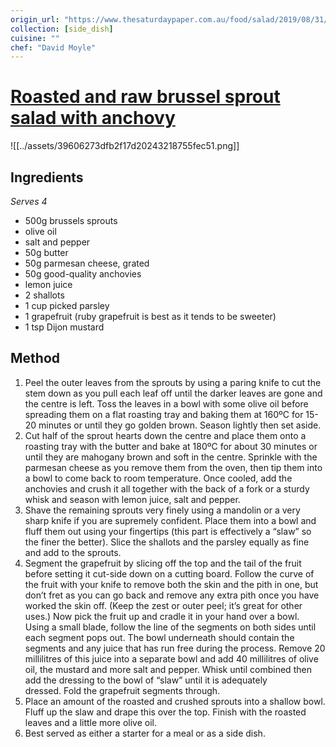 ```yaml
---
origin_url: "https://www.thesaturdaypaper.com.au/food/salad/2019/08/31/roasted-and-raw-brussels-sprout-salad-with-anchovy/15659640008613"
collection: [side_dish]
cuisine: ""
chef: "David Moyle"
---
```

# [Roasted and raw brussel sprout salad with anchovy](https://www.thesaturdaypaper.com.au/food/salad/2019/08/31/roasted-and-raw-brussels-sprout-salad-with-anchovy/15659640008613)

![[../assets/39606273dfb2f17d20243218755fec51.png]]

## Ingredients

_Serves 4_

-   500g brussels sprouts
-   olive oil
-   salt and pepper
-   50g butter
-   50g parmesan cheese, grated
-   50g good-quality anchovies
-   lemon juice
-   2 shallots
-   1 cup picked parsley
-   1 grapefruit (ruby grapefruit is best as it tends to be sweeter)
-   1 tsp Dijon mustard

## Method

1.  Peel the outer leaves from the sprouts by using a paring knife to cut the stem down as you pull each leaf off until the darker leaves are gone and the centre is left. Toss the leaves in a bowl with some olive oil before spreading them on a flat roasting tray and baking them at 160ºC for 15-20 minutes or until they go golden brown. Season lightly then set aside.
2.  Cut half of the sprout hearts down the centre and place them onto a roasting tray with the butter and bake at 180ºC for about 30 minutes or until they are mahogany brown and soft in the centre. Sprinkle with the parmesan cheese as you remove them from the oven, then tip them into a bowl to come back to room temperature. Once cooled, add the anchovies and crush it all together with the back of a fork or a sturdy whisk and season with lemon juice, salt and pepper.
3.  Shave the remaining sprouts very finely using a mandolin or a very sharp knife if you are supremely confident. Place them into a bowl and fluff them out using your fingertips (this part is effectively a “slaw” so the finer the better). Slice the shallots and the parsley equally as fine and add to the sprouts.
4.  Segment the grapefruit by slicing off the top and the tail of the fruit before setting it cut-side down on a cutting board. Follow the curve of the fruit with your knife to remove both the skin and the pith in one, but don’t fret as you can go back and remove any extra pith once you have worked the skin off. (Keep the zest or outer peel; it’s great for other uses.) Now pick the fruit up and cradle it in your hand over a bowl. Using a small blade, follow the line of the segments on both sides until each segment pops out. The bowl underneath should contain the segments and any juice that has run free during the process. Remove 20 millilitres of this juice into a separate bowl and add 40 millilitres of olive oil, the mustard and more salt and pepper. Whisk until combined then add the dressing to the bowl of “slaw” until it is adequately dressed. Fold the grapefruit segments through.
5.  Place an amount of the roasted and crushed sprouts into a shallow bowl. Fluff up the slaw and drape this over the top. Finish with the roasted leaves and a little more olive oil.
6.  Best served as either a starter for a meal or as a side dish.